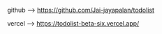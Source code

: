 github --> https://github.com/Jai-jayapalan/todolist

vercel --> https://todolist-beta-six.vercel.app/
